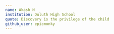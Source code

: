 ```yaml
---
name: Akash N
institution: Duluth High School
quote: Discovery is the privilege of the child
github_user: epicmonky
---
```

